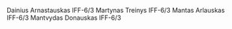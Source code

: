 Dainius Arnastauskas IFF-6/3
Martynas Treinys IFF-6/3
Mantas Arlauskas IFF-6/3
Mantvydas Donauskas IFF-6/3

